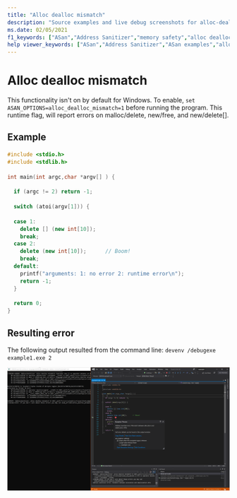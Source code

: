 ```yaml
---
title: "Alloc dealloc mismatch"
description: "Source examples and live debug screenshots for alloc-dealloc-mismatch errors."
ms.date: 02/05/2021
f1_keywords: ["ASan","Address Sanitizer","memory safety","alloc dealloc mismatch", "ASan examples"]
help viewer_keywords: ["ASan","Address Sanitizer","ASan examples","alloc-dealloc-mismatch"]
---
```


# Alloc dealloc mismatch

This functionality isn't on by default for Windows. To enable, `set ASAN_OPTIONS=alloc_dealloc_mismatch=1` before running the program. This runtime flag, will report errors on malloc/delete, new/free, and new/delete[].

## Example

```cpp
#include <stdio.h>
#include <stdlib.h>

int main(int argc,char *argv[] ) {

  if (argc != 2) return -1;

  switch (atoi(argv[1])) {

  case 1: 
    delete [] (new int[10]);  
    break;
  case 2: 
    delete (new int[10]);      // Boom!
    break;
  default: 
    printf("arguments: 1: no error 2: runtime error\n");
    return -1;
  }

  return 0;
}
```

## Resulting error

The following output resulted from the command line: `devenv /debugexe example1.exe 2`

![example1](SRC_CODE/alloc-dealloc-mismatch/example1.PNG)
